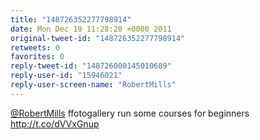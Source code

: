 ```yaml
---
title: "148726352277798914"
date: Mon Dec 19 11:28:20 +0000 2011
original-tweet-id: "148726352277798914"
retweets: 0
favorites: 0
reply-tweet-id: "148726000145010689"
reply-user-id: "15946021"
reply-user-screen-name: "RobertMills"
---
```

<a href="https://twitter.com/RobertMills">@RobertMills</a> ffotogallery run some courses for beginners http://t.co/dVVxGnup
